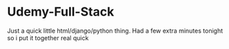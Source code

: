 # Udemy-Full-Stack
Just a quick little html/django/python thing. Had a few extra minutes tonight so i put it together real quick
